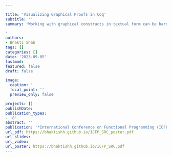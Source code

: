 ```yaml
---

title: 'Visualizing Graphical Proofs in Coq'
subtitle: ''
summary: 'Working with graphical constructs in textual form can be hard. In the context of interactive theorem provers, the developer is often working with a graphical structure for an extended period of time, encountering several terms in the form of intermediate proof states. Writing a generalized translation from text to visualization for the relevant grammar can prove to be useful. Not having to “ask” for a visualization for each term is also valuable — accessing a separate tool to pipe in output from the goal state is avoidable via automation. We present ZXViz, a tool for visualizing proofs about the ZX Calculus, fully integrated with the Coq user workflow.

'
authors:
- Bhakti Shah
tags: []
categories: []
date: '2023-09-05'
lastmod: 
featured: false
draft: false

image:
  caption: ''
  focal_point: ''
  preview_only: false

projects: []
publishDate: 
publication_types:
- '8'
abstract: ''
publication: '*International Conference on Functional Programming (ICFP 2023): Student Research Competition* Poster'
url_pdf: https://bhaktishh.github.io/ICFP_SRC_poster.pdf
url_slides: 
url_video: 
url_poster: https://bhaktishh.github.io/ICFP_SRC.pdf
---
```


<!-- {{< youtube ID >}} -->
<!-- COMMENT -->
